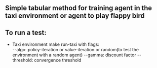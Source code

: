 ## Simple tabular method for training agent in the taxi environment or agent to play flappy bird
## To run a test:
- Taxi environment
make run-taxi with flags: \
--algo: policy-iteration or value-iteration or random(to test the environment with a random agent)
--gamma: discount factor
--threshold: convergence threshold
